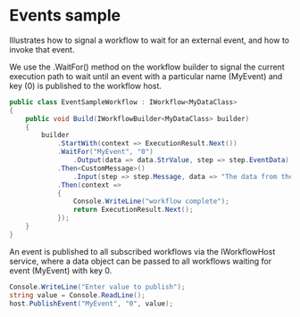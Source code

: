 # Events sample

Illustrates how to signal a workflow to wait for an external event, and how to invoke that event.

We use the .WaitFor() method on the workflow builder to signal the current execution path to wait until an event with a particular name (MyEvent) and key (0) is published to the workflow host.
```C#
public class EventSampleWorkflow : IWorkflow<MyDataClass>
{
    public void Build(IWorkflowBuilder<MyDataClass> builder)
    {
        builder
            .StartWith(context => ExecutionResult.Next())
            .WaitFor("MyEvent", "0")
                .Output(data => data.StrValue, step => step.EventData)
            .Then<CustomMessage>() 
                .Input(step => step.Message, data => "The data from the event is " + data.StrValue)
            .Then(context =>
            {
                Console.WriteLine("workflow complete");
                return ExecutionResult.Next();
            });
    }
}
```
An event is published to all subscribed workflows via the IWorkflowHost service, where a data object can be passed to all workflows waiting for event (MyEvent) with key 0.

```C#
Console.WriteLine("Enter value to publish");
string value = Console.ReadLine();
host.PublishEvent("MyEvent", "0", value);
```

